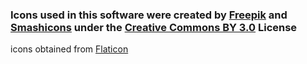 ### Icons used in this software were created by [Freepik](http://www.freepik.com) and [Smashicons](https://www.flaticon.com/authors/smashicons) under the [Creative Commons BY 3.0](http://creativecommons.org/licenses/by/3.0/) License

icons obtained from [Flaticon](http://www.flaticon.com)
